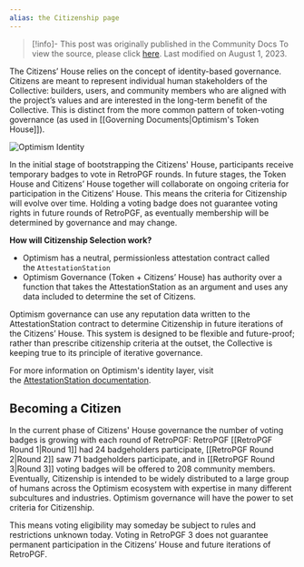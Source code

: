 ```yaml
---
alias: the Citizenship page
---
```

> [!info]- This post was originally published in the Community Docs
> To view the source, please click [here](https://community.optimism.io/docs/governance/citizenship/). Last modified on August 1, 2023.

<span class="notvisible"></span>
The Citizens’ House relies on the concept of identity-based governance. Citizens are meant to represent individual human stakeholders of the Collective: builders, users, and community members who are aligned with the project’s values and are interested in the long-term benefit of the Collective. This is distinct from the more common pattern of token-voting governance (as used in [[Governing Documents|Optimism's Token House]]).

![Optimism Identity](https://user-images.githubusercontent.com/27849965/219097012-a21ebb1f-66dc-47a8-8b3f-6382774ad5d6.png)

In the initial stage of bootstrapping the Citizens' House, participants receive temporary badges to vote in RetroPGF rounds. In future stages, the Token House and Citizens’ House together will collaborate on ongoing criteria for participation in the Citizens’ House. This means the criteria for Citizenship will evolve over time. Holding a voting badge does not guarantee voting rights in future rounds of RetroPGF, as eventually membership will be determined by governance and may change.

**How will Citizenship Selection work?**

- Optimism has a neutral, permissionless attestation contract called the ``AttestationStation``
- Optimism Governance (Token + Citizens’ House) has authority over a function that takes the AttestationStation as an argument and uses any data included to determine the set of Citizens.

Optimism governance can use any reputation data written to the AttestationStation contract to determine Citizenship in future iterations of the Citizens’ House. This system is designed to be flexible and future-proof; rather than prescribe citizenship criteria at the outset, the Collective is keeping true to its principle of iterative governance.

For more information on Optimism's identity layer, visit the [AttestationStation documentation](https://community.optimism.io/docs/identity/).

## Becoming a Citizen

In the current phase of Citizens' House governance the number of voting badges is growing with each round of RetroPGF: RetroPGF [[RetroPGF Round 1|Round 1]] had 24 badgeholders participate, [[RetroPGF Round 2|Round 2]] saw 71 badgeholders participate, and in [[RetroPGF Round 3|Round 3]] voting badges will be offered to 208 community members.  
Eventually, Citizenship is intended to be widely distributed to a large group of humans across the Optimism ecosystem with expertise in many different subcultures and industries. Optimism governance will have the power to set criteria for Citizenship.

This means voting eligibility may someday be subject to rules and restrictions unknown today. Voting in RetroPGF 3 does not guarantee permanent participation in the Citizens’ House and future iterations of RetroPGF.